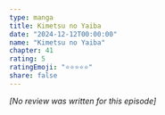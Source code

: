 ```yaml
---
type: manga
title: Kimetsu no Yaiba
date: "2024-12-12T00:00:00"
name: "Kimetsu no Yaiba"
chapter: 41
rating: 5
ratingEmoji: "⭐️⭐️⭐️⭐️⭐️"
share: false
---
```


_[No review was written for this episode]_